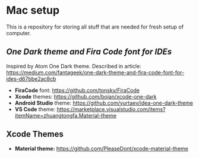# Mac setup

This is a repository for storing all stuff that are needed for fresh setup of computer.

## _One Dark theme and Fira Code font for IDEs_
Inspired by Atom One Dark theme. Described in article: https://medium.com/fantageek/one-dark-theme-and-fira-code-font-for-ides-d67bbe2ac8cb

* **FiraCode** font: https://github.com/tonsky/FiraCode
* **Xcode** themes: https://github.com/bojan/xcode-one-dark
* **Android Studio** theme: https://github.com/yurtaev/idea-one-dark-theme
* **VS Code** theme: https://marketplace.visualstudio.com/items?itemName=zhuangtongfa.Material-theme

## Xcode Themes
* **Material theme:**  https://github.com/PleaseDont/xcode-material-theme
